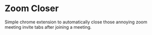 # Zoom Closer

Simple chrome extension to automatically close those annoying zoom meeting invite tabs after joining a meeting.
